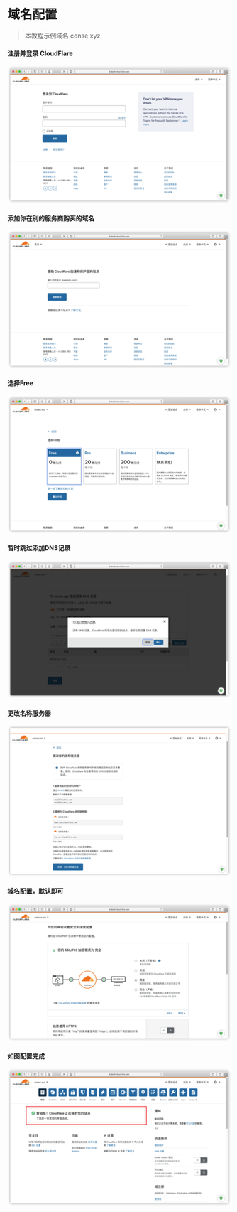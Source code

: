 # 域名配置

> 本教程示例域名 conse.xyz

#### 注册并登录 CloudFlare

![](../.gitbook/assets/2020-05-17-18-18-14.png)

#### 添加你在别的服务商购买的域名

![](../.gitbook/assets/2020-05-17-18-19-31.png)

#### 选择Free

![](../.gitbook/assets/2020-05-17-18-20-15.png)

#### 暂时跳过添加DNS记录

![](../.gitbook/assets/2020-05-17-18-20-57.png)

#### 更改名称服务器

![](../.gitbook/assets/2020-05-17-18-39-31.png)

#### 域名配置，默认即可

![](../.gitbook/assets/2020-05-17-18-47-45.png)

#### 如图配置完成

![](../.gitbook/assets/2020-05-17-18-51-36.png)

